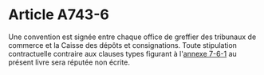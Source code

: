 # Article A743-6

<p>Une convention est signée entre chaque office de greffier des tribunaux de commerce et la Caisse des dépôts et consignations. Toute stipulation contractuelle contraire aux clauses types figurant à l'<a href='/affichCodeArticle.do?cidTexte=LEGITEXT000005634379&idArticle=LEGIARTI000020829872&dateTexte=&categorieLien=cid' title='Code de commerce - art. Annexe 7-6-1 (V)'>annexe 7-6-1</a> au présent livre sera réputée non écrite.</p>